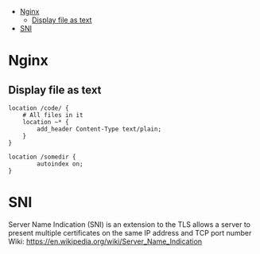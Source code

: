 <!-- TOC -->

- [Nginx](#nginx)
    - [Display file as text](#display-file-as-text)
- [SNI](#sni)

<!-- /TOC -->

# Nginx
## Display file as text
```
location /code/ {
    # All files in it
    location ~* {
        add_header Content-Type text/plain;
    }
}

location /somedir {
        autoindex on;
}
```

# SNI
Server Name Indication (SNI) is an extension to the TLS
allows a server to present multiple certificates on the same IP address and TCP port number
Wiki: https://en.wikipedia.org/wiki/Server_Name_Indication